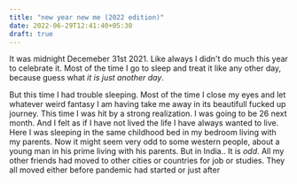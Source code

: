 ```yaml
---
title: "new year new me (2022 edition)"
date: 2022-06-29T12:41:40+05:30
draft: true
---
```


It was midnight Decemeber 31st 2021. Like always I didn't do much this year to celebrate it. Most of the time I go to sleep and treat it like any other day, because guess what *it is just another day*.

But this time I had trouble sleeping. Most of the time I close my eyes and let whatever weird fantasy I am having take me away in its beautifull fucked up journey. This time I was hit by a strong realization. I was going to be 26 next month. And I felt as if I have not lived the life I have always wanted to live. Here I was sleeping in the same childhood bed in my bedroom living with my parents. Now it might seem very odd to some western people, about a young man in his prime living with his parents. But in India.. It is *odd*. All my other friends had moved to other cities or countries for job or studies. They all moved either before pandemic had started or just after
